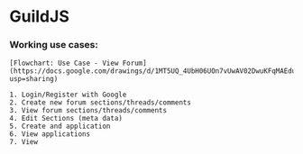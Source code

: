 # GuildJS

### Working use cases:

	[Flowchart: Use Case - View Forum](https://docs.google.com/drawings/d/1MT5UQ_4UbH06UOn7vUwAV02DwuKFqMAEduZyjw26q7U/edit?usp=sharing)

	1. Login/Register with Google
	2. Create new forum sections/threads/comments
	3. View forum sections/threads/comments
	4. Edit Sections (meta data)
	5. Create and application
	6. View applications
	7. View
